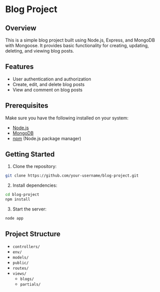 # Blog Project

## Overview

This is a simple blog project built using Node.js, Express, and MongoDB with Mongoose. It provides basic functionality for creating, updating, deleting, and viewing blog posts.

## Features

- User authentication and authorization
- Create, edit, and delete blog posts
- View and comment on blog posts

## Prerequisites

Make sure you have the following installed on your system:

- [Node.js](https://nodejs.org/)
- [MongoDB](https://www.mongodb.com/)
- [npm](https://www.npmjs.com/) (Node.js package manager)

## Getting Started

1. Clone the repository:

```bash
git clone https://github.com/your-username/blog-project.git
```


2. Install dependencies:

```bash
cd blog-project
npm install
```

3. Start the server:

```bash
node app
```

## Project Structure

- `controllers/`
- `env/`
- `models/`
- `public/`
- `routes/`
- `views/`
  - `blogs/`
  - `partials/`
